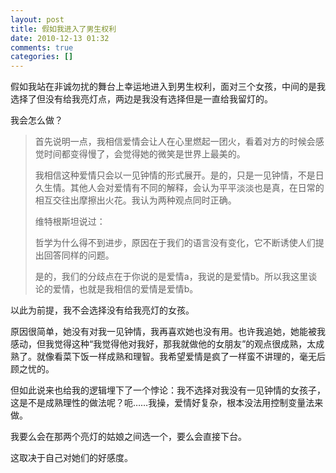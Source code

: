 ```yaml
---
layout: post
title: 假如我进入了男生权利
date: 2010-12-13 01:32
comments: true
categories: []
---
```

假如我站在非诚勿扰的舞台上幸运地进入到男生权利，面对三个女孩，中间的是我选择了但没有给我亮灯点，两边是我没有选择但是一直给我留灯的。

我会怎么做？


<blockquote>首先说明一点，我相信爱情会让人在心里燃起一团火，看着对方的时候会感觉时间都变得慢了，会觉得她的微笑是世界上最美的。

我相信这种爱情只会以一见钟情的形式展开。是的，只是一见钟情，不是日久生情。其他人会对爱情有不同的解释，会认为平平淡淡也是真，在日常的相互交往出摩擦出火花。我认为两种观点同时正确。

维特根斯坦说过：

哲学为什么得不到进步，原因在于我们的语言没有变化，它不断诱使人们提出回答同样的问题。

是的，我们的分歧点在于你说的是爱情a，我说的是爱情b。所以我这里谈论的爱情，也就是我相信的爱情是爱情b。</blockquote>
以此为前提，我不会选择没有给我亮灯的女孩。

原因很简单，她没有对我一见钟情，我再喜欢她也没有用。也许我追她，她能被我感动，但我觉得这种“我觉得他对我好，那我就做他的女朋友”的观点很成熟，太成熟了。就像看菜下饭一样成熟和理智。我希望爱情是疯了一样蛮不讲理的，毫无后顾之忧的。

但如此说来也给我的逻辑埋下了一个悖论：我不选择对我没有一见钟情的女孩子，这是不是成熟理性的做法呢？呃……我操，爱情好复杂，根本没法用控制变量法来做。

我要么会在那两个亮灯的姑娘之间选一个，要么会直接下台。

这取决于自己对她们的好感度。
